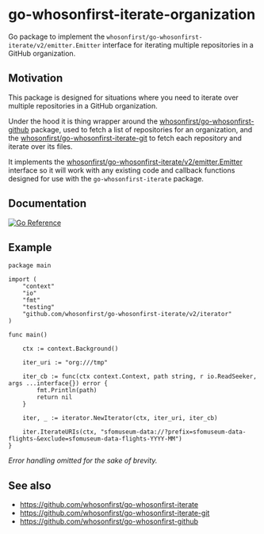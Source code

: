 # go-whosonfirst-iterate-organization

Go package to implement the `whosonfirst/go-whosonfirst-iterate/v2/emitter.Emitter` interface for iterating multiple repositories in a GitHub organization.

## Motivation

This package is designed for situations where you need to iterate over multiple repositories in a GitHub organization.

Under the hood it is thing wrapper around the [whosonfirst/go-whosonfirst-github](https://github.com/whosonfirst/go-whosonfirst-github) package, used to fetch a list of repositories for an organization, and the [whosonfirst/go-whosonfirst-iterate-git](https://github.com/whosonfirst/go-whosonfirst-iterate-git) to fetch each repository and iterate over its files.

It implements the [whosonfirst/go-whosonfirst-iterate/v2/emitter.Emitter](https://github.com/whosonfirst/go-whosonfirst-iterate) interface so it will work with any existing code and callback functions designed for use with the `go-whosonfirst-iterate` package.

## Documentation

[![Go Reference](https://pkg.go.dev/badge/github.com/whosonfirst/go-whosonfirst-iterate-organization.svg)](https://pkg.go.dev/github.com/whosonfirst/go-whosonfirst-iterate-organization)

## Example

```
package main

import (
	"context"
	"io"
	"fmt"
	"testing"
	"github.com/whosonfirst/go-whosonfirst-iterate/v2/iterator"
)

func main()

	ctx := context.Background()

	iter_uri := "org:///tmp"
	
	iter_cb := func(ctx context.Context, path string, r io.ReadSeeker, args ...interface{}) error {
		fmt.Println(path)
		return nil
	}

	iter, _ := iterator.NewIterator(ctx, iter_uri, iter_cb)

	iter.IterateURIs(ctx, "sfomuseum-data://?prefix=sfomuseum-data-flights-&exclude=sfomuseum-data-flights-YYYY-MM")
}
```

_Error handling omitted for the sake of brevity._

## See also

* https://github.com/whosonfirst/go-whosonfirst-iterate
* https://github.com/whosonfirst/go-whosonfirst-iterate-git
* https://github.com/whosonfirst/go-whosonfirst-github